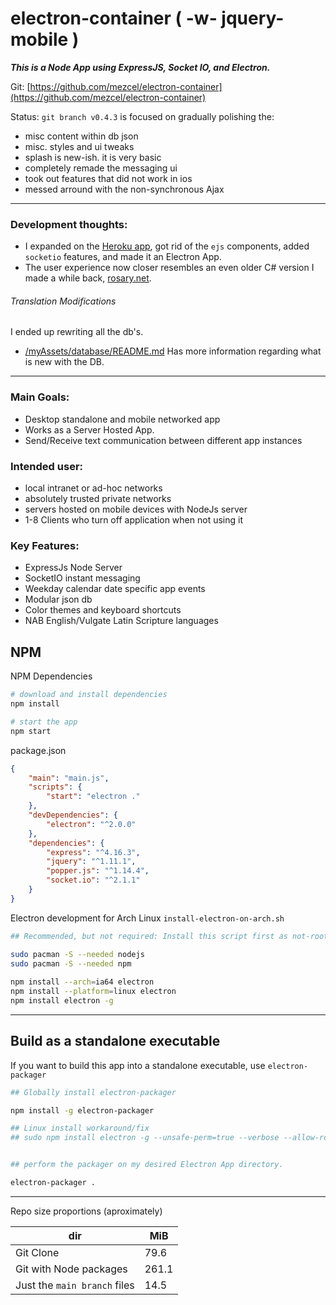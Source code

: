 # electron-container ( -w- jquery-mobile )

___This is a Node App using ExpressJS, Socket IO, and Electron.___

Git: [https://github.com/mezcel/electron-container](https://github.com/mezcel/electron-container)

Status: ```git branch v0.4.3``` is focused on gradually polishing the:
* misc content within db json
* misc. styles and ui tweaks
* splash is new-ish. it is very basic
* completely remade the messaging ui
* took out features that did not work in ios
* messed arround with the non-synchronous Ajax

---

### Development thoughts:

* I expanded on the [Heroku app](https://github.com/mezcel/heroku-joyful-mystery), got rid of the ```ejs``` components, added ```socketio``` features, and made it an Electron App.
* The user experience now closer resembles an even older C# version I made a while back, [rosary.net](https://github.com/mezcel/rosary.net).

###### Translation Modifications
I ended up rewriting all the db's.
* [/myAssets/database/README.md](./myAssets/database/README.md) Has more information regarding what is new with the DB.

---

### Main Goals:

* Desktop standalone and mobile networked app
* Works as a Server Hosted App.
* Send/Receive text communication between different app instances

### Intended user:

* local intranet or ad-hoc networks
* absolutely trusted private networks
* servers hosted on mobile devices with NodeJs server
* 1-8 Clients who turn off application when not using it

### Key Features:

* ExpressJs Node Server
* SocketIO instant messaging
* Weekday calendar date specific app events
* Modular json db
* Color themes and keyboard shortcuts
* NAB English/Vulgate Latin Scripture languages

## NPM

NPM Dependencies

```sh
# download and install dependencies
npm install

# start the app
npm start
```

package.json

```json
{
    "main": "main.js",
    "scripts": {
        "start": "electron ."
    },
    "devDependencies": {
        "electron": "^2.0.0"
    },
    "dependencies": {
        "express": "^4.16.3",
        "jquery": "^1.11.1",
        "popper.js": "^1.14.4",
        "socket.io": "^2.1.1"
    }
}
```

Electron development for Arch Linux ```install-electron-on-arch.sh```

```sh
## Recommended, but not required: Install this script first as not-root. Not doing so 'might' give Nodejs mixed messages about your intended usecase.

sudo pacman -S --needed nodejs
sudo pacman -S --needed npm
	
npm install --arch=ia64 electron
npm install --platform=linux electron
npm install electron -g
```
---

## Build as a standalone executable

If you want to build this app into a standalone executable, use ```electron-packager```

```sh
## Globally install electron-packager

npm install -g electron-packager

## Linux install workaround/fix
## sudo npm install electron -g --unsafe-perm=true --verbose --allow-root


## perform the packager on my desired Electron App directory.

electron-packager .
```



---

Repo size proportions (aproximately)

dir | MiB
--- | ---
Git Clone | 79.6
Git with Node packages | 261.1
Just the ```main branch``` files | 14.5
